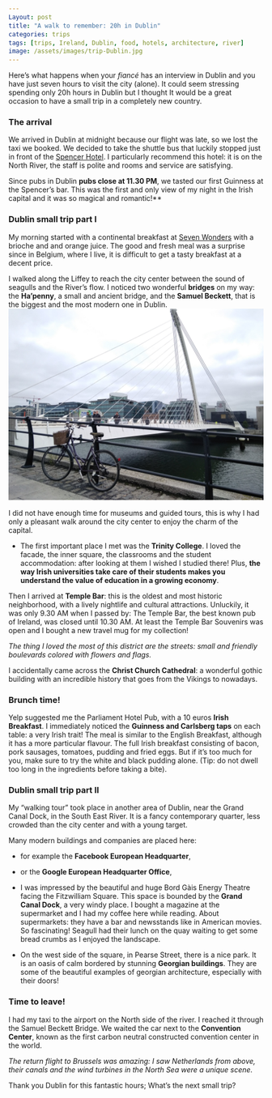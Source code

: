 ```yaml
---
Layout: post
title: "A walk to remember: 20h in Dublin"
categories: trips
tags: [trips, Ireland, Dublin, food, hotels, architecture, river]
image: /assets/images/trip-Dublin.jpg 
---
```


Here’s what happens when your _fiancé_ has an interview in Dublin and you have just seven hours to visit the city (alone). It could seem stressing spending only 20h hours in Dublin but I thought It would be a great occasion to have a small trip in a completely new country.

### The arrival
 
We arrived in Dublin at midnight because our flight was late, so we lost the taxi we booked. We decided to take the shuttle bus that luckily stopped just in front of the [Spencer Hotel](http://www.thespencerhotel.com/). I particularly recommend this hotel: it is on the North River, the staff is polite and rooms and service are satisfying.

Since pubs in Dublin **pubs close at 11.30 PM**, we tasted our first Guinness at the Spencer’s bar. This was the first and only view of my night in the Irish capital and it was so magical and romantic!**

### Dublin small trip part I

My morning started with a continental breakfast at [Seven Wonders](https://www.tripadvisor.ie/Restaurant_Review-g186605-d4519838-Reviews-Seven_Wonders_Ifsc-Dublin_County_Dublin.html) with a brioche and and orange juice. The good and fresh meal was a surprise since in Belgium, where I live, it is difficult to get a tasty breakfast at a decent price.

I walked along the Liffey to reach the city center between the sound of seagulls and the River’s flow. I noticed two wonderful **bridges** on my way: the **Ha’penny**, a small and ancient bridge, and the **Samuel Beckett**, that is the biggest and the most modern one in Dublin. 
![Samuel Beckett Bridge](/assets/images/samuel-beckett-bridge.jpg)

I did not have enough time for museums and guided tours, this is why I had only a pleasant walk around the city center to enjoy the charm of the capital.

* The first important place I met was the **Trinity College**. I loved the facade, the inner square, the classrooms and the student accommodation: after looking at them I wished I studied there!  Plus, **the way Irish universities take care of their students makes you understand the value of education in a growing economy**. 

Then I arrived at **Temple Bar**: this is the oldest and most historic neighborhood, with a lively nightlife and cultural attractions. Unluckily, it was only 9.30 AM when I passed by: The Temple Bar, the best known pub of Ireland, was closed until 10.30 AM. At least the Temple Bar Souvenirs was open and I bought a new travel mug for my collection!

_The thing I loved the most of this district are the streets: small and friendly boulevards colored with flowers and flags._

I accidentally came across the **Christ Church Cathedral**: a wonderful gothic building with an incredible history that goes from the Vikings to nowadays. 

### Brunch time! 
Yelp suggested me the Parliament Hotel Pub, with a 10 euros **Irish Breakfast**. I immediately noticed the **Guinness and Carlsberg taps** on each table: a very Irish trait! The meal is similar to the English Breakfast, although it has a more particular flavour. The full Irish breakfast consisting of bacon, pork sausages, tomatoes, pudding and fried eggs. But if it’s too much for you, make sure to try the white and black pudding alone. (Tip: do not dwell too long in the ingredients before taking a bite).

### Dublin small trip part II

My “walking tour” took place in another area of Dublin, near the Grand Canal Dock, in the South East River. It is a fancy contemporary quarter, less crowded than the city center and with a young target.

Many modern buildings and companies are placed here:

* for example the **Facebook European Headquarter**,

* or the **Google European Headquarter Office**, 

* I was impressed by the beautiful and huge Bord Gàis Energy Theatre facing the Fitzwilliam Square. This space is bounded by the **Grand Canal Dock**, a very windy place. I bought a magazine at the supermarket and I had my coffee here while reading. About supermarkets: they have a bar and newsstands like in American movies. So fascinating! 
Seagull had their lunch on the quay waiting to get some bread crumbs as I enjoyed the landscape. 

* On the west side of the square, in Pearse Street, there is a nice park. It is an oasis of calm bordered by stunning **Georgian buildings**. They are some of the beautiful examples of georgian architecture, especially with their doors!  

### Time to leave!
I had my taxi to the airport on the North side of the river. I reached it through the Samuel Beckett Bridge. We waited the car next to the **Convention Center**, known as the first carbon neutral constructed convention center in the world.

_The return flight to Brussels was amazing: I saw Netherlands from above, their canals and the wind turbines in the North Sea were a unique scene._ 

Thank you Dublin for this fantastic hours; What’s the next small trip?


















 












